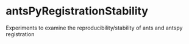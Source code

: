 # antsPyRegistrationStability
Experiments to examine the reproducibility/stability of ants and antspy registration
